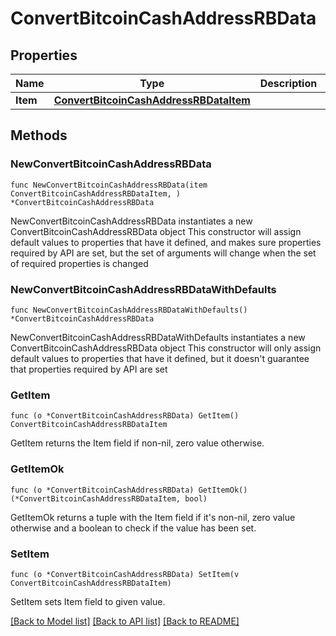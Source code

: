 # ConvertBitcoinCashAddressRBData

## Properties

Name | Type | Description | Notes
------------ | ------------- | ------------- | -------------
**Item** | [**ConvertBitcoinCashAddressRBDataItem**](ConvertBitcoinCashAddressRBDataItem.md) |  | 

## Methods

### NewConvertBitcoinCashAddressRBData

`func NewConvertBitcoinCashAddressRBData(item ConvertBitcoinCashAddressRBDataItem, ) *ConvertBitcoinCashAddressRBData`

NewConvertBitcoinCashAddressRBData instantiates a new ConvertBitcoinCashAddressRBData object
This constructor will assign default values to properties that have it defined,
and makes sure properties required by API are set, but the set of arguments
will change when the set of required properties is changed

### NewConvertBitcoinCashAddressRBDataWithDefaults

`func NewConvertBitcoinCashAddressRBDataWithDefaults() *ConvertBitcoinCashAddressRBData`

NewConvertBitcoinCashAddressRBDataWithDefaults instantiates a new ConvertBitcoinCashAddressRBData object
This constructor will only assign default values to properties that have it defined,
but it doesn't guarantee that properties required by API are set

### GetItem

`func (o *ConvertBitcoinCashAddressRBData) GetItem() ConvertBitcoinCashAddressRBDataItem`

GetItem returns the Item field if non-nil, zero value otherwise.

### GetItemOk

`func (o *ConvertBitcoinCashAddressRBData) GetItemOk() (*ConvertBitcoinCashAddressRBDataItem, bool)`

GetItemOk returns a tuple with the Item field if it's non-nil, zero value otherwise
and a boolean to check if the value has been set.

### SetItem

`func (o *ConvertBitcoinCashAddressRBData) SetItem(v ConvertBitcoinCashAddressRBDataItem)`

SetItem sets Item field to given value.



[[Back to Model list]](../README.md#documentation-for-models) [[Back to API list]](../README.md#documentation-for-api-endpoints) [[Back to README]](../README.md)


